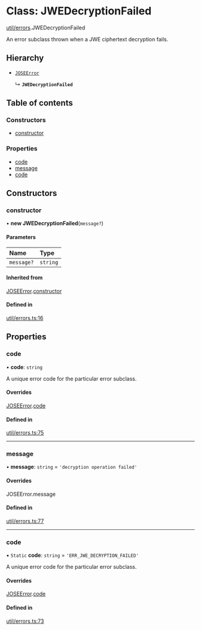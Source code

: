 # Class: JWEDecryptionFailed

[util/errors](../modules/util_errors.md).JWEDecryptionFailed

An error subclass thrown when a JWE ciphertext decryption fails.

## Hierarchy

- [`JOSEError`](util_errors.JOSEError.md)

  ↳ **`JWEDecryptionFailed`**

## Table of contents

### Constructors

- [constructor](util_errors.JWEDecryptionFailed.md#constructor)

### Properties

- [code](util_errors.JWEDecryptionFailed.md#code)
- [message](util_errors.JWEDecryptionFailed.md#message)
- [code](util_errors.JWEDecryptionFailed.md#code)

## Constructors

### constructor

• **new JWEDecryptionFailed**(`message?`)

#### Parameters

| Name | Type |
| :------ | :------ |
| `message?` | `string` |

#### Inherited from

[JOSEError](util_errors.JOSEError.md).[constructor](util_errors.JOSEError.md#constructor)

#### Defined in

[util/errors.ts:16](https://github.com/panva/jose/blob/v3.15.2/src/util/errors.ts#L16)

## Properties

### code

• **code**: `string`

A unique error code for the particular error subclass.

#### Overrides

[JOSEError](util_errors.JOSEError.md).[code](util_errors.JOSEError.md#code)

#### Defined in

[util/errors.ts:75](https://github.com/panva/jose/blob/v3.15.2/src/util/errors.ts#L75)

___

### message

• **message**: `string` = `'decryption operation failed'`

#### Overrides

JOSEError.message

#### Defined in

[util/errors.ts:77](https://github.com/panva/jose/blob/v3.15.2/src/util/errors.ts#L77)

___

### code

▪ `Static` **code**: `string` = `'ERR_JWE_DECRYPTION_FAILED'`

A unique error code for the particular error subclass.

#### Overrides

[JOSEError](util_errors.JOSEError.md).[code](util_errors.JOSEError.md#code)

#### Defined in

[util/errors.ts:73](https://github.com/panva/jose/blob/v3.15.2/src/util/errors.ts#L73)
